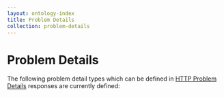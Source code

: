 ```yaml
---
layout: ontology-index
title: Problem Details
collection: problem-details
---
```

# Problem Details

The following problem detail types which can be defined in [HTTP Problem Details](https://tools.ietf.org/html/draft-ietf-appsawg-http-problem-00) responses are currently defined:


